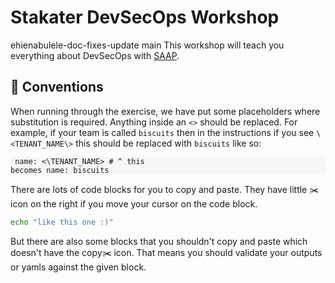 # Stakater DevSecOps Workshop
ehienabulele-doc-fixes-update
main
This workshop will teach you everything about DevSecOps with [SAAP](https://docs.cloud.stakater.com/content/sre/introduction/introduction.html).

## 🦆 Conventions
When running through the exercise, we have put some placeholders where substitution is required. Anything inside an `<>` should be replaced. For example, if your team is called `biscuits` then in the instructions if you see `\<TENANT_NAME\>` this should be replaced with `biscuits` like so:
    <div class="highlight" style="background: #f7f7f7">
    <pre><code class="language-bash">
    name: <\TENANT_NAME\>
    # ^ this becomes
    name: biscuits
    </code></pre></div>

There are lots of code blocks for you to copy and paste. They have little ✂️ icon on the right if you move your cursor on the code block. 
```bash
echo "like this one :)"
```
But there are also some blocks that you shouldn't copy and paste which doesn't have the copy✂️ icon. That means you should validate your outputs or yamls against the given block.
